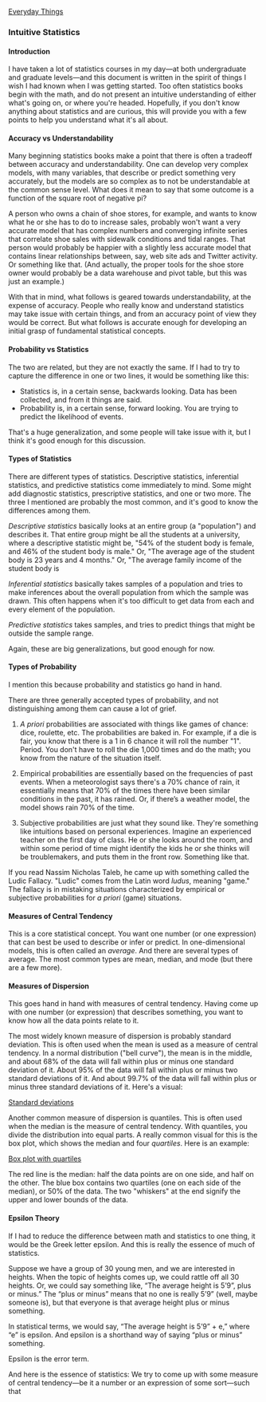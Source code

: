 [Everyday Things](https://github.com/vmsmith/EDT/blob/master/README.md)  

### Intuitive Statistics  

#### Introduction  

I have taken a lot of statistics courses in my day—at both undergraduate and graduate levels—and this document is written in the spirit of things I wish I had known when I was getting started. Too often statistics books begin with the math, and do not present an intuitive understanding of either what's going on, or where you're headed. Hopefully, if you don't know anything about statistics and are curious, this will provide you with a few points to help you understand what it's all about.

#### Accuracy vs Understandability  

Many beginning statistics books make a point that there is often a tradeoff between accuracy and understandability. One can develop very complex models, with many variables, that describe or predict something very accurately, but the models are so complex as to not be understandable at the common sense level. What does it mean to say that some outcome is a function of the square root of negative pi? 

A person who owns a chain of shoe stores, for example, and wants to know what he or she has to do to increase sales, probably won't want a very accurate model that has complex numbers and converging infinite series that correlate shoe sales with sidewalk conditions and tidal ranges. That person would probably be happier with a slightly less accurate model that contains linear relationships between, say, web site ads and Twitter activity. Or something like that. (And actually, the proper tools for the shoe store owner would probably be a data warehouse and pivot table, but this was just an example.)

With that in mind, what follows is geared towards understandability, at the expense of accuracy. People who really know and understand statistics may take issue with certain things, and from an accuracy point of view they would be correct. But what follows is accurate enough for developing an initial grasp of fundamental statistical concepts.

#### Probability vs Statistics  

The two are related, but they are not exactly the same. If I had to try to capture the difference in one or two lines, it would be something like this: 

* Statistics is, in a certain sense, backwards looking. Data has been collected, and from it things are said.  
* Probability is, in a certain sense, forward looking. You are trying to predict the likelihood of events.

That's a huge generalization, and some people will take issue with it, but I think it's good enough for this discussion.

#### Types of Statistics  

There are different types of statistics. Descriptive statistics, inferential statistics, and predictive statistics come immediately to mind. Some might add diagnostic statistics, prescriptive statistics, and one or two more. The three I mentioned are probably the most common, and it's good to know the differences among them. 

*Descriptive statistics* basically looks at an entire group (a "population") and describes it. That entire group might be all the students at a university, where a descriptive statistic might be, "54% of the student body is female, and 46% of the student body is male." Or, "The average age of the student body is 23 years and 4 months." Or, "The average family income of the student body is 

*Inferential statistics* basically takes samples of a population and tries to make inferences about the overall population from which the sample was drawn. This often happens when it's too difficult to get data from each and every element of the population. 

*Predictive statistics* takes samples, and tries to predict things that might be outside the sample range.

Again, these are big generalizations, but good enough for now.

#### Types of Probability  

I mention this because probability and statistics go hand in hand.

There are three generally accepted types of probability, and not distinguishing among them can cause a lot of grief.

1. *A priori* probabilities are associated with things like games of chance: dice, roulette, etc. The probabilities are baked in. For example, if a die is fair, you know that there is a 1 in 6 chance it will roll the number "1". Period. You don't have to roll the die 1,000 times and do the math; you know from the nature of the situation itself.

2. Empirical probabilities are essentially based on the frequencies of past events. When a meteorologist says there's a 70% chance of rain, it essentially means that 70% of the times there have been similar conditions in the past, it has rained. Or, if there’s a weather model, the model shows rain 70% of the time.

3. Subjective probabilities are just what they sound like. They're something like intuitions based on personal experiences. Imagine an experienced teacher on the first day of class. He or she looks around the room, and within some period of time might identify the kids he or she thinks will be troublemakers, and puts them in the front row. Something like that.

If you read Nassim Nicholas Taleb, he came up with something called the Ludic Fallacy. "Ludic" comes from the Latin word *ludus*, meaning "game." The fallacy is in mistaking situations characterized by empirical or subjective probabilities for *a priori* (game) situations. 

####  Measures of Central Tendency  

This is a core statistical concept. You want one number (or one expression) that can best be used to describe or infer or predict. In one-dimensional models, this is often called an *average*. And there are several types of average. The most common types are mean, median, and mode (but there are a few more).

#### Measures of Dispersion  

This goes hand in hand with measures of central tendency. Having come up with one number (or expression) that describes something, you want to know how all the data points relate to it.

The most widely known measure of dispersion is probably standard deviation. This is often used when the mean is used as a measure of central tendency. In a normal distribution ("bell curve"), the mean is in the middle, and about 68% of the data will fall within plus or minus one standard deviation of it. About 95% of the data will fall within plus or minus two standard deviations of it. And about 99.7% of the data will fall within plus or minus three standard deviations of it. Here's a visual:

[Standard deviations](https://en.wikipedia.org/wiki/Standard_deviation#/media/File:Standard_deviation_diagram.svg)

Another common measure of dispersion is quantiles. This is often used when the median is the measure of central tendency. With quantiles, you divide the distribution into equal parts. A really common visual for this is the box plot, which shows the median and four *quartiles*. Here is an example:

[Box plot with quartiles](https://en.wikipedia.org/wiki/Box_plot#/media/File:No_Outlier.png)

The red line is the median: half the data points are on one side, and half on the other. The blue box contains two quartiles (one on each side of the median), or 50% of the data. The two "whiskers" at the end signify the upper and lower bounds of the data.

#### Epsilon Theory

If I had to reduce the difference between math and statistics to one thing, it would be the Greek letter epsilon. And this is really the essence of much of statistics.

Suppose we have a group of 30 young men, and we are interested in heights. When the topic of heights comes up, we could rattle off all 30 heights. Or, we could say something like, “The average height is 5’9”, plus or minus.”  The “plus or minus” means that no one is really 5’9” (well, maybe someone is), but that everyone is that average height plus or minus something.

In statistical terms, we would say, “The average height is 5’9” + e,” where “e” is epsilon. And epsilon is a shorthand way of saying “plus or minus” something.

Epsilon is the error term. 

And here is the essence of statistics: We try to come up with some measure of central tendency—be it a number or an expression of some sort—such that 
